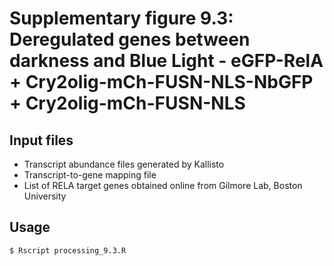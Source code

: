 # Supplementary figure 9.3: Deregulated genes between darkness and Blue Light - eGFP-RelA + Cry2olig-mCh-FUSN-NLS-NbGFP + Cry2olig-mCh-FUSN-NLS

## Input files

- Transcript abundance files generated by Kallisto
- Transcript-to-gene mapping file
- List of RELA target genes obtained online from Gilmore Lab, Boston University

## Usage

```
$ Rscript processing_9.3.R
```